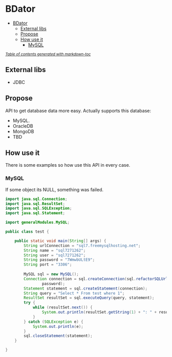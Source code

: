 # BDator

- [BDator](#bdator)
  * [External libs](#external-libs)
  * [Propose](#propose)
  * [How use it](#how-use-it)
    + [MySQL](#mysql)

<small><i><a href='http://ecotrust-canada.github.io/markdown-toc/'>Table of contents generated with markdown-toc</a></i></small>


## External libs
 - JDBC
 
## Propose
API to get database data more easy. Actually supports this database:
 - MySQL.
 - OracleDB
 - MongoDB
 - TBD

## How use it
There is some examples so how use this API in every case.

### MySQL
If some object its NULL, something was failed.

```java
import java.sql.Connection;
import java.sql.ResultSet;
import java.sql.SQLException;
import java.sql.Statement;

import generalModules.MySQL;

public class test {

	public static void main(String[] args) {
		String urlConnection = "sql7.freemysqlhosting.net";
		String name = "sql7271262";
		String user = "sql7271262";
		String password = "7WmwbULtE9";
		String port = "3306";
		
		MySQL sql = new MySQL();
		Connection connection = sql.createConnection(sql.refactorSQLUrlConnection(urlConnection, port, name), user,
				password);
		Statement statement = sql.createStatement(connection);
		String query = "Select * From test where 1";
		ResultSet resultSet = sql.executeQuery(query, statement);
		try {
			while (resultSet.next()) {
				System.out.println(resultSet.getString(1) + ": " + resultSet.getString(2));
			}
		} catch (SQLException e) {
			System.out.println(e);
		}
		sql.closeStatement(statement);
	}

}

```